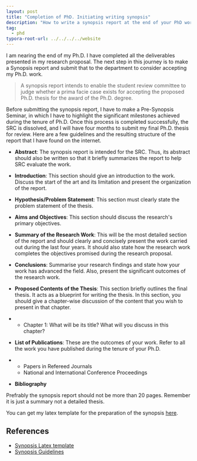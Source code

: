 ```yaml
---
layout: post
title: "Completion of PhD. Initiating writing synopsis"
description: "How to write a synopsis report at the end of your PhD work. 🎓"
tag: 
  - phd
typora-root-url: ../../../../website
---
```


I am nearing the end of my Ph.D. I have completed all the deliverables presented in my research proposal. The next step in this journey is to make a Synopsis report and submit that to the department to consider accepting my Ph.D. work.

> A synopsis report intends to enable the student review committee to judge whether a prima facie case exists for accepting the proposed Ph.D. thesis for the award of the Ph.D. degree. 

Before submitting the synopsis report, I have to make a Pre-Synopsis Seminar, in which I have to highlight the significant milestones achieved during the tenure of Ph.D. Once this process is completed successfully, the SRC is dissolved, and I will have four months to submit my final Ph.D. thesis for review. Here are a few guidelines and the resulting structure of the report that I have found on the internet. 

- **Abstract**: The synopsis report is intended for the SRC. Thus, its abstract should also be written so that it briefly summarizes the report to help SRC evaluate the work.

- **Introduction**: This section should give an introduction to the work. Discuss the start of the art and its limitation and present the organization of the report.

- **Hypothesis/Problem Statement**: This section must clearly state the problem statement of the thesis.

- **Aims and Objectives**: This section should discuss the research's primary objectives.

- **Summary of the Research Work**: This will be the most detailed section of the report and should clearly and concisely present the work carried out during the last four years. It should also state how the research work completes the objectives promised during the research proposal.

- **Conclusions**: Summarise your research findings and state how your work has advanced the field. Also, present the significant outcomes of the research work.

- **Proposed Contents of the Thesis**: This section briefly outlines the final thesis. It acts as a blueprint for writing the thesis. In this section, you should give a chapter-wise discussion of the content that you wish to present in that chapter.

- - Chapter 1: What will be its title? What will you discuss in this chapter? 

- **List of Publications**: These are the outcomes of your work. Refer to all the work you have published during the tenure of your Ph.D.

- - Papers in Refereed Journals
  - National and International Conference Proceedings

- **Bibliography**

Prefrably the synopsis report should not be more than 20 pages. Remember it is just a summary not a detailed thesis. 

You can get my latex template for the preparation of the synopsis [here](https://github.com/iitrabhi/synopsis-template).

## References

- [Synopsis Latex template](https://github.com/iitrabhi/synopsis-template)
- [Synopsis Guidelines](https://www.iitb.ac.in/newacadhome/GuidelinesPhDSynopsispreparation07Jan2016.pdf)
